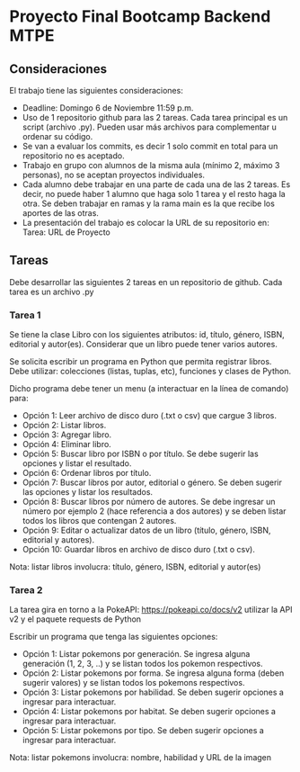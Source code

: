 # Proyecto Final Bootcamp Backend MTPE

## Consideraciones
El trabajo tiene las siguientes consideraciones:

- Deadline: Domingo 6 de Noviembre 11:59 p.m.
- Uso de 1 repositorio github para las 2 tareas. Cada tarea principal es un script (archivo .py). Pueden usar más archivos para complementar u ordenar su código.
- Se van a evaluar los commits, es decir 1 solo commit en total para un repositorio no es aceptado.
- Trabajo en grupo con alumnos de la misma aula (mínimo 2, máximo 3 personas), no se aceptan proyectos individuales.
- Cada alumno debe trabajar en una parte de cada una de las 2 tareas. Es decir, no puede haber 1 alumno que haga solo 1 tarea y el resto haga la otra. Se deben trabajar en ramas y la rama main es la que recibe los aportes de las otras.
- La presentación del trabajo es colocar la URL de su repositorio en: Tarea: URL de Proyecto

## Tareas
Debe desarrollar las siguientes 2 tareas en un repositorio de github. Cada tarea es un archivo .py
### Tarea 1
Se tiene la clase Libro con los siguientes atributos: id, título, género, ISBN, editorial y autor(es). Considerar que un libro puede tener varios autores.

Se solicita escribir un programa en Python que permita registrar libros. Debe utilizar: colecciones (listas, tuplas, etc), funciones y clases de Python.

Dicho programa debe tener un menu (a interactuar en la línea de comando) para:

- Opción 1: Leer archivo de disco duro (.txt o csv) que cargue 3 libros.
- Opción 2: Listar libros.
- Opción 3: Agregar libro.
- Opción 4: Eliminar libro.
- Opción 5: Buscar libro por ISBN o por título. Se debe sugerir las opciones y listar el resultado.
- Opción 6: Ordenar libros por título.
- Opción 7: Buscar libros por autor, editorial o género. Se deben sugerir las opciones y listar los resultados.
- Opción 8: Buscar libros por número de autores. Se debe ingresar un número por ejemplo 2 (hace referencia a dos autores) y se deben listar todos los libros que contengan 2 autores.
- Opción 9: Editar o actualizar datos de un libro (título, género, ISBN, editorial y autores).
- Opción 10: Guardar libros en archivo de disco duro (.txt o csv).

Nota: listar libros involucra: título, género, ISBN, editorial y autor(es)

### Tarea 2

La tarea gira en torno a la PokeAPI: https://pokeapi.co/docs/v2 utilizar la API v2 y el paquete requests de Python

Escribir un programa que tenga las siguientes opciones:

- Opción 1: Listar pokemons por generación. Se ingresa alguna generación (1, 2, 3, ..) y se listan todos los pokemon respectivos.
- Opción 2: Listar pokemons por forma. Se ingresa alguna forma (deben sugerir valores) y se listan todos los pokemons respectivos.
- Opción 3: Listar pokemons por habilidad. Se deben sugerir opciones a ingresar para interactuar.
- Opción 4: Listar pokemons por habitat. Se deben sugerir opciones a ingresar para interactuar.
- Opción 5: Listar pokemons por tipo. Se deben sugerir opciones a ingresar para interactuar.

Nota: listar pokemons involucra: nombre, habilidad y URL de la imagen
